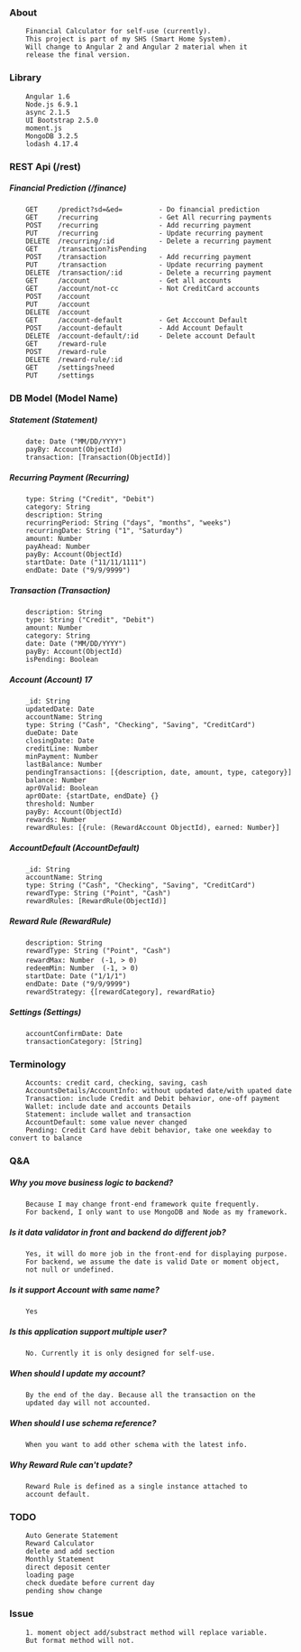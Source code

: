 ### About
        Financial Calculator for self-use (currently). 
        This project is part of my SHS (Smart Home System).
        Will change to Angular 2 and Angular 2 material when it
        release the final version.
### Library
        Angular 1.6
        Node.js 6.9.1
        async 2.1.5
        UI Bootstrap 2.5.0
        moment.js
        MongoDB 3.2.5
        lodash 4.17.4
### REST Api (/rest)
##### Financial Prediction (/finance)
        GET     /predict?sd=&ed=         - Do financial prediction
        GET     /recurring               - Get All recurring payments
        POST    /recurring               - Add recurring payment
        PUT     /recurring               - Update recurring payment
        DELETE  /recurring/:id           - Delete a recurring payment
        GET     /transaction?isPending   
        POST    /transaction             - Add recurring payment
        PUT     /transaction             - Update recurring payment
        DELETE  /transaction/:id         - Delete a recurring payment
        GET     /account                 - Get all accounts
        GET     /account/not-cc          - Not CreditCard accounts
        POST    /account                  
        PUT     /account           
        DELETE  /account                 
        GET     /account-default         - Get Acccount Default
        POST    /account-default         - Add Account Default
        DELETE  /account-default/:id     - Delete account Default
        GET     /reward-rule
        POST    /reward-rule
        DELETE  /reward-rule/:id
        GET     /settings?need
        PUT     /settings        
### DB Model (Model Name)
##### Statement (Statement)
        date: Date ("MM/DD/YYYY")
        payBy: Account(ObjectId)
        transaction: [Transaction(ObjectId)]
##### Recurring Payment (Recurring)
        type: String ("Credit", "Debit")
        category: String
        description: String
        recurringPeriod: String ("days", "months", "weeks")
        recurringDate: String ("1", "Saturday")
        amount: Number
        payAhead: Number
        payBy: Account(ObjectId)
        startDate: Date ("11/11/1111")
        endDate: Date ("9/9/9999")
##### Transaction (Transaction)
        description: String
        type: String ("Credit", "Debit")
        amount: Number
        category: String
        date: Date ("MM/DD/YYYY")
        payBy: Account(ObjectId)
        isPending: Boolean
##### Account  (Account) 17
        _id: String
        updatedDate: Date
        accountName: String
        type: String ("Cash", "Checking", "Saving", "CreditCard")
        dueDate: Date
        closingDate: Date
        creditLine: Number
        minPayment: Number
        lastBalance: Number
        pendingTransactions: [{description, date, amount, type, category}]
        balance: Number
        apr0Valid: Boolean
        apr0Date: {startDate, endDate} {}
        threshold: Number
        payBy: Account(ObjectId)
        rewards: Number
        rewardRules: [{rule: (RewardAccount ObjectId), earned: Number}]
##### AccountDefault (AccountDefault)
        _id: String
        accountName: String
        type: String ("Cash", "Checking", "Saving", "CreditCard")
        rewardType: String ("Point", "Cash")
        rewardRules: [RewardRule(ObjectId)]
##### Reward Rule (RewardRule)
        description: String
        rewardType: String ("Point", "Cash")
        rewardMax: Number　(-1, > 0)
        redeemMin: Number  (-1, > 0)
        startDate: Date ("1/1/1")
        endDate: Date ("9/9/9999")
        rewardStrategy: {[rewardCategory], rewardRatio}
##### Settings (Settings)
        accountConfirmDate: Date
        transactionCategory: [String]
### Terminology
        Accounts: credit card, checking, saving, cash
        AccountsDetails/AccountInfo: without updated date/with upated date
        Transaction: include Credit and Debit behavior, one-off payment
        Wallet: include date and accounts Details
        Statement: include wallet and transaction
        AccountDefault: some value never changed
        Pending: Credit Card have debit behavior, take one weekday to convert to balance
### Q&A
#####   Why you move business logic to backend?
        Because I may change front-end framework quite frequently.
        For backend, I only want to use MongoDB and Node as my framework.
#####   Is it data validator in front and backend do different job?
        Yes, it will do more job in the front-end for displaying purpose.
        For backend, we assume the date is valid Date or moment object,
        not null or undefined.
#####   Is it support Account with same name?
        Yes
#####   Is this application support multiple user?
        No. Currently it is only designed for self-use.
#####   When should I update my account?
        By the end of the day. Because all the transaction on the 
        updated day will not accounted.
#####   When should I use schema reference?
        When you want to add other schema with the latest info.
#####   Why Reward Rule can't update?
        Reward Rule is defined as a single instance attached to
        account default.
### TODO
        Auto Generate Statement
        Reward Calculator
        delete and add section
        Monthly Statement
        direct deposit center
        loading page
        check duedate before current day
        pending show change
### Issue
        1. moment object add/substract method will replace variable.
        But format method will not.